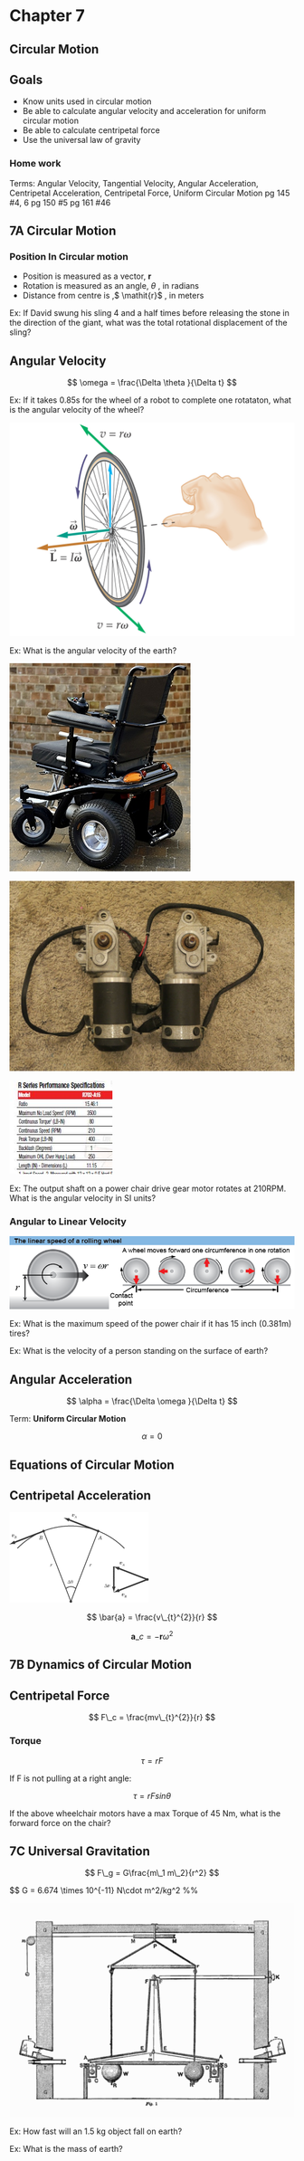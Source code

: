 # Chapter 7
## Circular Motion



## Goals

- Know units used in circular motion
- Be able to calculate angular velocity and acceleration for uniform circular motion
- Be able to calculate centripetal force
- Use the universal law of gravity




### Home work
Terms: Angular Velocity, Tangential Velocity,  Angular Acceleration, Centripetal Acceleration, Centripetal Force, Uniform Circular Motion
pg 145 #4, 6
pg 150 #5
pg 161 #46




## **7A** Circular Motion




### Position In Circular motion

* Position is measured as a vector, $\mathbf{r}$
* Rotation is measured as an angle, $\theta$ , in radians
* Distance from centre is ,$ \mathit{r}$ , in meters



Ex: If David swung his sling 4 and a half times before releasing the stone in the direction of the giant, what was the total rotational displacement of the sling?



## Angular Velocity

$$ \omega = \frac{\Delta \theta }{\Delta t} $$



Ex: If it takes 0.85s for the wheel of a robot to complete one rotataton, what is the angular velocity of the wheel?



![](FG11_16.JPG)



Ex: What is the angular velocity of the earth?



![](BM3-drive-small.jpg)


![](s-l1600.jpg)


![](R702-A15.JPG)



Ex: The output shaft on a power chair drive gear motor rotates at 210RPM. What is the angular velocity in SI units?



### Angular to Linear Velocity 

![](LinearSpeedWheel.png)



Ex: What is the maximum speed of the power chair if it has 15 inch (0.381m) tires?



Ex: What is the velocity of a person standing on the surface of earth?



## Angular Acceleration

$$ \alpha  = \frac{\Delta \omega }{\Delta t} $$



Term: **Uniform Circular Motion**

$$ \alpha = 0 $$



## Equations of Circular Motion


 
## Centripetal Acceleration



<!-- .slide: data-background="#ffffff" -->
![](deltav.gif)



$$ \bar{a} = \frac{v\_{t}^{2}}{r} $$

$$ \mathbf{a}\_{c} = -\mathbf{r}\omega^{2} $$



## **7B** Dynamics of Circular Motion



## Centripetal Force

$$ F\_c = \frac{mv\_{t}^{2}}{r} $$



### Torque

$$ \tau = rF  $$

If F is not pulling at a right angle:

$$ \tau = rF sin\theta  $$



If the above wheelchair motors have a max Torque of 45 Nm, what is the forward force on the chair?



## **7C** Universal Gravitation



$$ F\_g = G\frac{m\_1 m\_2}{r^2} $$

$$ G = 6.674 \times 10^{-11} N\cdot m^2/kg^2 %%



![](Cavendish_Experiment.png)



Ex: How fast will an 1.5 kg object fall on earth?



Ex: What is the mass of earth?